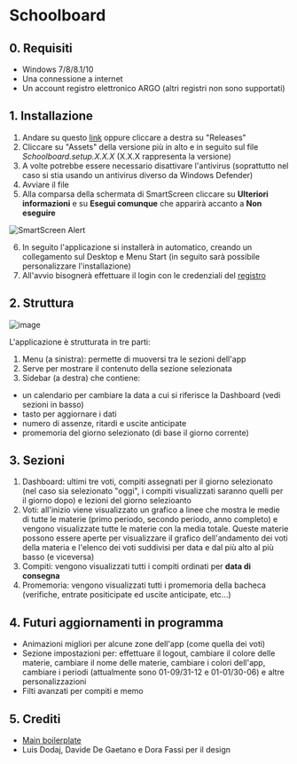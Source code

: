 # Schoolboard

## 0. Requisiti
- Windows 7/8/8.1/10
- Una connessione a internet
- Un account registro elettronico ARGO (altri registri non sono supportati)

## 1. Installazione 
1) Andare su questo [link](https://github.com/lorenzocorallo/schoolboard/releases) oppure cliccare a destra su "Releases"
2) Cliccare su "Assets" della versione più in alto e in seguito sul file *Schoolboard.setup.X.X.X* (X.X.X rappresenta la versione)
3) A volte potrebbe essere necessario disattivare l'antivirus (soprattutto nel caso si stia usando un antivirus diverso da Windows Defender)
4) Avviare il file
5) Alla comparsa della schermata di SmartScreen cliccare su **Ulteriori informazioni** e su **Esegui comunque** che apparirà accanto a **Non eseguire**

![SmartScreen Alert](https://s3.amazonaws.com/cdn.freshdesk.com/data/helpdesk/attachments/production/27018349763/original/cagTAOqT4HNvS9zONU21uJ3SNCHZoc8HaQ.jpg?1577712856)

6) In seguito l'applicazione si installerà in automatico, creando un collegamento sul Desktop e Menu Start (in seguito sarà possibile personalizzare l'installazione)
7) All'avvio bisognerà effettuare il login con le credenziali del [registro](https://www.portaleargo.it/argoweb/famiglia/)

## 2. Struttura
![image](https://user-images.githubusercontent.com/66379281/114284849-0f06d080-9a53-11eb-80b1-231ff9026585.png)

L'applicazione è strutturata in tre parti:
1) Menu (a sinistra): permette di muoversi tra le sezioni dell'app
2) Serve per mostrare il contenuto della sezione selezionata
3) Sidebar (a destra) che contiene: 
- un calendario per cambiare la data a cui si riferisce la Dashboard (vedi sezioni in basso)
- tasto per aggiornare i dati
- numero di assenze, ritardi e uscite anticipate
- promemoria del giorno selezionato (di base il giorno corrente)

## 3. Sezioni
1) Dashboard: ultimi tre voti, compiti assegnati per il giorno selezionato (nel caso sia selezionato "oggi", i compiti visualizzati saranno quelli per il giorno dopo) e lezioni del giorno selezioanto
2) Voti: all'inizio viene visualizzato un grafico a linee che mostra le medie di tutte le materie (primo periodo, secondo periodo, anno completo) e vengono visualizzate tutte le materie con la media totale. Queste materie possono essere aperte per visualizzare il grafico dell'andamento dei voti della materia e l'elenco dei voti suddivisi per data e dal più alto al più basso (e viceversa)
3) Compiti: vengono visualizzati tutti i compiti ordinati per **data di consegna**
4) Promemoria: vengono visualizzati tutti i promemoria della bacheca (verifiche, entrate positicipate ed uscite anticipate, etc...)

## 4. Futuri aggiornamenti in programma
- Animazioni migliori per alcune zone dell'app (come quella dei voti)
- Sezione impostazioni per: effettuare il logout, cambiare il colore delle materie, cambiare il nome delle materie, cambiare i colori dell'app, cambiare i periodi (attualmente sono 01-09/31-12 e 01-01/30-06) e altre personalizzazioni
- Filti avanzati per compiti e memo

## 5. Crediti
- [Main boilerplate](https://github.com/electron-react-boilerplate/electron-react-boilerplate)
- Luis Dodaj, Davide De Gaetano e Dora Fassi per il design
